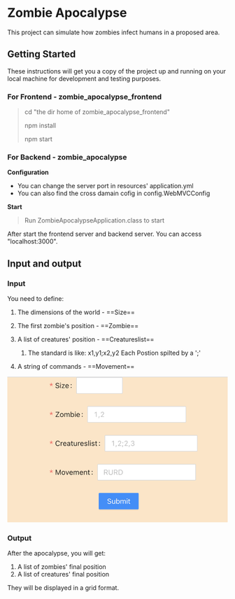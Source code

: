 # Zombie Apocalypse

This project can simulate how zombies infect humans in a proposed area.

## Getting Started

These instructions will get you a copy of the project up and running on your local machine for development and testing purposes.

### For Frontend - zombie_apocalypse_frontend

> cd "the dir home of zombie_apocalypse_frontend"
>
> npm install
>
> npm start



### For Backend - zombie_apocalypse

**Configuration**

- You can change the server port in resources' application.yml
- You can also find the cross damain cofig in config.WebMVCConfig

**Start**

> Run ZombieApocalypseApplication.class to start



After start the frontend server and backend server. You can access "localhost:3000".



## Input and output

### Input

You need to define:

1. The dimensions of the world - ==Size==
2. The first zombie's position - ==Zombie==
3. A list of creatures' position - ==Creatureslist==
   1. The standard is like: x1,y1;x2,y2    Each Postion spilted by a ';'

4. A string of commands - ==Movement==

![image-20220902151617755](https://raw.githubusercontent.com/Prom1s1ngYoung/Typora/main/img/image-20220902151617755.png)



### Output

After the apocalypse, you will get:

1. A list of zombies' final position
2. A list of creatures' final position

They will be displayed in a grid format.